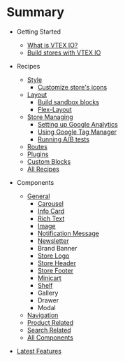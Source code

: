 # Summary

- Getting Started

  - [What is VTEX IO?](getting-started/what-is-vtex-io/1)
  - [Build stores with VTEX IO](getting-started/build-stores-with-vtex-io/1)

- Recipes

  - [Style](recipes/style)
    - [Customize store's icons](recipes/style/customizeIcons.md)
  - [Layout](recipes/layout)
    - [Build sandbox blocks](recipes/layout/sandboxBlock.md)
    - [Flex-Layout](recipes/layout/flexLayout.md)
  - [Store Managing](recipes/store)
    - [Setting up Google Analytics](recipes/store/googleAnalytics.md)
    - [Using Google Tag Manager](recipes/store/googleTagManager.md)
    - [Running A/B tests](recipes/store/abTest.md)
  - [Routes](recipes/routes)
  - [Plugins](recipes/plugins)
  - [Custom Blocks](recipes/custom-blocks)
  - [All Recipes](recipes/all)

- Components

  - [General](components/general)
    - [Carousel](components/general/vtex.store-components/Image.md)
    - [Info Card](components/general/vtex.store-components/InfoCard.md)
    - [Rich Text](components/general/vtex.rich-text)
    - [Image](components/general/vtex.store-components/Image.md)
    - [Notification Message](components/general/vtex.store-components/Notification.md)
    - [Newsletter](components/general/vtex.store-components/Newsletter)
    - Brand Banner
    - [Store Logo](components/general/vtex.store-components/Logo.md)
    - [Store Header](components/general/vtex.store-header)
    - [Store Footer](components/general/vtex.store-footer)
    - [Minicart](components/general/vtex.minicart)
    - [Shelf](components/general/vtex.shelf)
    - Gallery
    - Drawer
    - Modal
  - [Navigation](components/navigation)
  - [Product Related](components/product-related)
  - [Search Related](components/search-related)
  - [All Components](components/all)

<!-- - [Resources](resources) -->

- [Latest Features](https://github.com/vtex-apps/release-notes)
